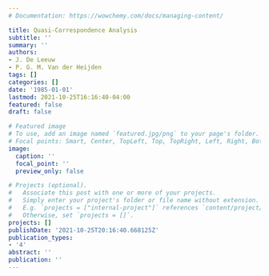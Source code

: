 ```yaml
---
# Documentation: https://wowchemy.com/docs/managing-content/

title: Quasi-Correspondence Analysis
subtitle: ''
summary: ''
authors:
- J. De Leeuw
- P. G. M. Van der Heijden
tags: []
categories: []
date: '1985-01-01'
lastmod: 2021-10-25T16:16:40-04:00
featured: false
draft: false

# Featured image
# To use, add an image named `featured.jpg/png` to your page's folder.
# Focal points: Smart, Center, TopLeft, Top, TopRight, Left, Right, BottomLeft, Bottom, BottomRight.
image:
  caption: ''
  focal_point: ''
  preview_only: false

# Projects (optional).
#   Associate this post with one or more of your projects.
#   Simply enter your project's folder or file name without extension.
#   E.g. `projects = ["internal-project"]` references `content/project/deep-learning/index.md`.
#   Otherwise, set `projects = []`.
projects: []
publishDate: '2021-10-25T20:16:40.668125Z'
publication_types:
- '4'
abstract: ''
publication: ''
---
```

